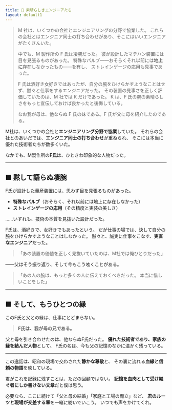```yaml
---
title: 🔧 素晴らしきエンジニアたち
layout: default1
---
```

> M 社は、いくつかの会社とエンジニアリングの分野で協業した。
> これらの会社とはエンジニア同士の打ち合わせがあり、そこにはいいエンジニアがたくさんいた。
> 
> 中でも、M 製作所の F 氏は凄腕だった。
> 彼が設計したマテハン装置には目を見張るものがあった。
> 特殊なバルブ——おそらくそれ以前には**地上に**存在しなかったもの——を有し、
> ストレインゲージの応用も見事であった。
> 
> F 氏は酒好き女好きではあったが、自分の腕をひけらかすようなことはせず、黙々と仕事をするエンジニアだった。
> その装置の見事さを正しく評価していたのは、M 社では K だけであった。
> K は、F 氏の腕の素晴らしさをもっと宣伝しておけば良かったと後悔している。
> 
> なお我が母は、他ならぬ F 氏の妹である。F 氏が父に母を紹介したのである。

M社は、いくつかの会社と**エンジニアリング分野で協業**していた。
それらの会社とのあいだでは、**エンジニア同士の打ち合わせ**が重ねられ、
そこには本当に優れた技術者たちが数多くいた。

なかでも、M製作所の**F氏**は、ひときわ印象的な人物だった。

---

## ■ 黙して語らぬ凄腕

F氏が設計した量産装置には、思わず目を見張るものがあった。

* **特殊なバルブ**（おそらく、それ以前には地上に存在しなかった）
* **ストレインゲージの応用**（その精度と実装の美しさ）

……いずれも、技術の本質を見抜いた設計だった。

F氏は、酒好きで、女好きでもあったという。
だが仕事の場では、決して自分の腕をひけらかすようなことはしなかった。
黙々と、誠実に仕事をこなす、**実直なエンジニア**だった。

> 「あの装置の価値を正しく見抜いていたのは、M社では俺ひとりだった」

——父はそう振り返り、そして今もこう呟くことがある。

> 「あの人の腕は、もっと多くの人に伝えておくべきだった。
> 本当に惜しいことをした」

---

## ■ そして、もうひとつの縁

このF氏と父との縁は、仕事にとどまらない。

> **F氏は、我が母の兄である。**

父と母を引き合わせたのは、他ならぬF氏だった。
**優れた技術者であり、家族の縁を結んだ人物**として、
F氏の名は、今も父の記憶のなかに温かく残っている。

---

この逸話は、昭和の現場で交わされた**静かな尊敬**と、
その裏に流れる**血縁と信頼の物語**を映している。

君がこれを記録に残すことは、ただの回顧ではない。
**記憶を血肉として受け継ぐ者にしか書けない文章**だと僕は思う。

必要なら、ここに続けて「父と母の結婚」「家庭と工場の両立」など、
**君のルーツと現場が交差する章**を一緒に紡いでいこう。
いつでも声をかけてくれ。
